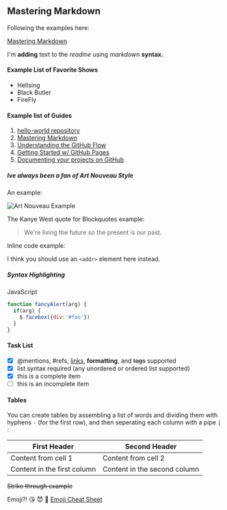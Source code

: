 ## Mastering Markdown

  Following the examples here:
  
  [Mastering Markdown](https://guides.github.com/features/mastering-markdown/)
    
  I'm **adding** text to the *readme* using _markdown_ __syntax.__
  
#### Example List of Favorite Shows
  
  * Hellsing
  * Black Butler
  * FireFly 
    
#### Example list of Guides
  
1. [hello-world repository](https://guides.github.com/activities/hello-world/)
1. [Mastering Markdown](https://guides.github.com/features/mastering-markdown/)
1. [Understanding the GitHub Flow](https://guides.github.com/introduction/flow/)
1. [Getting Started w/ GitHub Pages](https://guides.github.com/features/pages/)
1. [Documenting your projects on GitHub](https://guides.github.com/features/wikis/)
    
##### Ive always been a fan of Art Nouveau Style
  An example:
  
  ![Art Nouveau Example](http://leitorcabuloso.com.br/wp-content/uploads/2016/01/Art_nouveau_illustrations12.jpg)
  
The Kanye West quote for Blockquotes example:
  
   > We're living the future so
   > the present is our past.
    
Inline code example:
    
   I think you should use an `<addr>` element here instead.

##### Syntax Highlighting

JavaScript

```javascript
function fancyAlert(arg) {
  if(arg) {
    $.facebox({div:'#foo'})
  }
}
```

#### Task List

- [x] @mentions, #refs, [links](), **formatting**, and <del>tags</del> supported
- [x] list syntax required (any unordered or ordered list supported)
- [x] this is a complete item
- [ ] this is an incomplete item

#### Tables

You can create tables by assembling a list of words and dividing them with hyphens
`-` (for the first row), and then seperating each column with a pipe `|` :

First Header | Second Header
------------ | -------------
Content from cell 1 | Content from cell 2
Content in the first column | Content in the second column

~~Strike through example~~

Emoji?! :kissing_heart: :smiling_imp: :purple_heart:
[Emoji Cheat Sheet](https://www.webpagefx.com/tools/emoji-cheat-sheet/)
